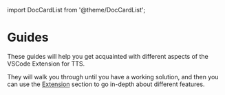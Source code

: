 import DocCardList from '@theme/DocCardList';

# Guides
These guides will help you get acquainted with different aspects of the VSCode Extension for TTS.

They will walk you through until you have a working solution, and then you can use the [Extension](extension) section to go in-depth  about different features.
<DocCardList />
